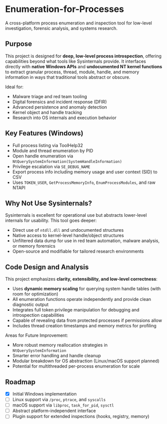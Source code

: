 # Enumeration-for-Processes

A cross-platform process enumeration and inspection tool for low-level investigation, forensic analysis, and systems research.

## Purpose

This project is designed for **deep, low-level process introspection**, offering capabilities beyond what tools like Sysinternals provide. It interfaces directly with **native Windows APIs** and **undocumented NT kernel functions** to extract granular process, thread, module, handle, and memory information in ways that traditional tools abstract or obscure.

Ideal for:

- Malware triage and red team tooling
- Digital forensics and incident response (DFIR)
- Advanced persistence and anomaly detection
- Kernel object and handle tracking
- Research into OS internals and execution behavior

## Key Features (Windows)

- Full process listing via ToolHelp32
- Module and thread enumeration by PID
- Open handle enumeration via `NtQuerySystemInformation(SystemHandleInformation)`
- Privilege escalation via `SE_DEBUG_NAME`
- Export process info including memory usage and user context (SID) to CSV
- Uses `TOKEN_USER`, `GetProcessMemoryInfo`, `EnumProcessModules`, and raw NTAPI

## Why Not Use Sysinternals?

Sysinternals is excellent for operational use but abstracts lower-level internals for usability. This tool goes deeper:

- Direct use of `ntdll.dll` and undocumented structures
- Native access to kernel-level handle/object structures
- Unfiltered data dump for use in red team automation, malware analysis, or memory forensics
- Open-source and modifiable for tailored research environments

## Code Design and Analysis

This project emphasizes **clarity, extensibility, and low-level correctness**:

- Uses **dynamic memory scaling** for querying system handle tables (with room for optimization)
- All enumeration functions operate independently and provide clean diagnostic output
- Integrates full token privilege manipulation for debugging and introspection capabilities
- Capable of revealing data from protected processes if permissions allow
- Includes thread creation timestamps and memory metrics for profiling

Areas for Future Improvement:
- More robust memory reallocation strategies in `NtQuerySystemInformation`
- Smarter error handling and handle cleanup
- Modular breakdown for OS abstraction (Linux/macOS support planned)
- Potential for multithreaded per-process enumeration for scale

## Roadmap

- [x] Initial Windows implementation
- [ ] Linux support via `/proc`, `ptrace`, and `syscalls`
- [ ] macOS support via `libproc`, `task_for_pid`, `sysctl`
- [ ] Abstract platform-independent interface
- [ ] Plugin support for extended inspections (hooks, registry, memory)
